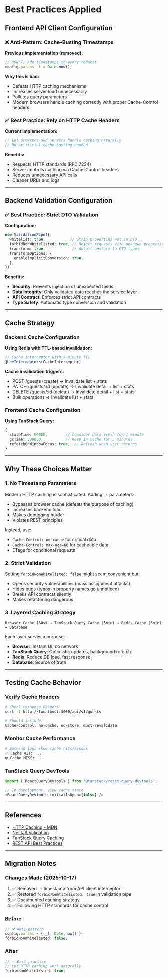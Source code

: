 # Best Practices Applied

## Frontend API Client Configuration

### ❌ Anti-Pattern: Cache-Busting Timestamps
**Previous implementation (removed):**
```typescript
// DON'T: Add timestamps to every request
config.params._t = Date.now();
```

**Why this is bad:**
- Defeats HTTP caching mechanisms
- Increases server load unnecessarily
- Pollutes query parameters
- Modern browsers handle caching correctly with proper Cache-Control headers

### ✅ Best Practice: Rely on HTTP Cache Headers
**Current implementation:**
```typescript
// Let browsers and servers handle caching naturally
// No artificial cache-busting needed
```

**Benefits:**
- Respects HTTP standards (RFC 7234)
- Server controls caching via Cache-Control headers
- Reduces unnecessary API calls
- Cleaner URLs and logs

---

## Backend Validation Configuration

### ✅ Best Practice: Strict DTO Validation
**Configuration:**
```typescript
new ValidationPipe({
  whitelist: true,           // Strip properties not in DTO
  forbidNonWhitelisted: true, // Reject requests with unknown properties
  transform: true,            // Auto-transform to DTO types
  transformOptions: {
    enableImplicitConversion: true,
  },
})
```

**Benefits:**
- **Security**: Prevents injection of unexpected fields
- **Data Integrity**: Only validated data reaches the service layer
- **API Contract**: Enforces strict API contracts
- **Type Safety**: Automatic type conversion and validation

---

## Cache Strategy

### Backend Cache Configuration
**Using Redis with TTL-based invalidation:**
```typescript
// Cache interceptor with 5-minute TTL
@UseInterceptors(CacheInterceptor)
```

**Cache invalidation triggers:**
- POST /guests (create) → Invalidate list + stats
- PATCH /guests/:id (update) → Invalidate detail + list + stats
- DELETE /guests/:id (delete) → Invalidate detail + list + stats
- Bulk operations → Invalidate list + stats

### Frontend Cache Configuration
**Using TanStack Query:**
```typescript
{
  staleTime: 60000,        // Consider data fresh for 1 minute
  gcTime: 300000,          // Keep in cache for 5 minutes
  refetchOnWindowFocus: true,  // Refresh when user returns
}
```

---

## Why These Choices Matter

### 1. **No Timestamp Parameters**
Modern HTTP caching is sophisticated. Adding `_t` parameters:
- Bypasses browser cache (defeats the purpose of caching)
- Increases backend load
- Makes debugging harder
- Violates REST principles

Instead, use:
- `Cache-Control: no-cache` for critical data
- `Cache-Control: max-age=60` for cacheable data
- ETags for conditional requests

### 2. **Strict Validation**
Setting `forbidNonWhitelisted: false` might seem convenient but:
- Opens security vulnerabilities (mass assignment attacks)
- Hides bugs (typos in property names go unnoticed)
- Breaks API contracts silently
- Makes refactoring dangerous

### 3. **Layered Caching Strategy**
```
Browser Cache (60s) → TanStack Query Cache (5min) → Redis Cache (5min) → Database
```

Each layer serves a purpose:
- **Browser**: Instant UI, no network
- **TanStack Query**: Optimistic updates, background refetch
- **Redis**: Reduce DB load, fast response
- **Database**: Source of truth

---

## Testing Cache Behavior

### Verify Cache Headers
```bash
# Check response headers
curl -I http://localhost:3000/api/v1/guests

# Should include:
Cache-Control: no-cache, no-store, must-revalidate
```

### Monitor Cache Performance
```bash
# Backend logs show cache hits/misses
✅ Cache HIT: ...
❌ Cache MISS: ...
```

### TanStack Query DevTools
```typescript
import { ReactQueryDevtools } from '@tanstack/react-query-devtools';

// In development, view cache state
<ReactQueryDevtools initialIsOpen={false} />
```

---

## References

- [HTTP Caching - MDN](https://developer.mozilla.org/en-US/docs/Web/HTTP/Caching)
- [NestJS Validation](https://docs.nestjs.com/techniques/validation)
- [TanStack Query Caching](https://tanstack.com/query/latest/docs/react/guides/caching)
- [REST API Best Practices](https://restfulapi.net/http-methods/)

---

## Migration Notes

### Changes Made (2025-10-17)
1. ✅ Removed `_t` timestamp from API client interceptor
2. ✅ Restored `forbidNonWhitelisted: true` in validation pipe
3. ✅ Documented caching strategy
4. ✅ Following HTTP standards for cache control

### Before
```typescript
// ❌ Anti-pattern
config.params = { _t: Date.now() };
forbidNonWhitelisted: false;
```

### After
```typescript
// ✅ Best practice
// Let HTTP caching work naturally
forbidNonWhitelisted: true;
```

